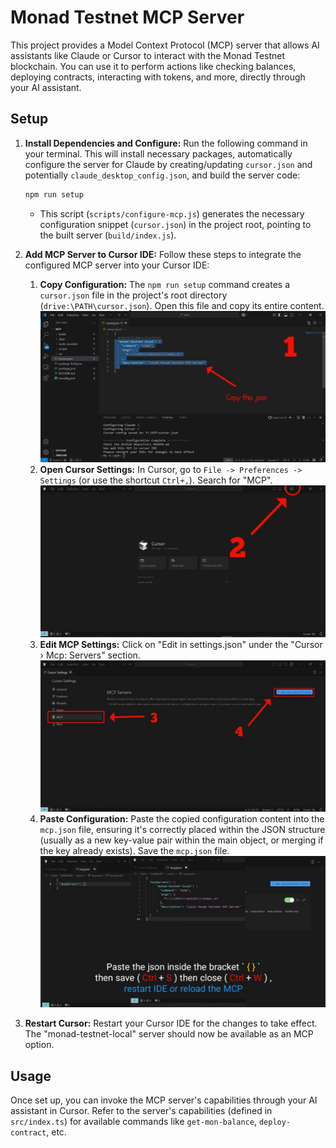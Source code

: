 # Monad Testnet MCP Server

This project provides a Model Context Protocol (MCP) server that allows AI assistants like Claude or Cursor to interact with the Monad Testnet blockchain. You can use it to perform actions like checking balances, deploying contracts, interacting with tokens, and more, directly through your AI assistant.

## Setup

1.  **Install Dependencies and Configure:**
    Run the following command in your terminal. This will install necessary packages, automatically configure the server for Claude by creating/updating `cursor.json` and potentially `claude_desktop_config.json`, and build the server code:
    ```bash
    npm run setup
    ```
    *   This script (`scripts/configure-mcp.js`) generates the necessary configuration snippet (`cursor.json`) in the project root, pointing to the built server (`build/index.js`).

2.  **Add MCP Server to Cursor IDE:**
    Follow these steps to integrate the configured MCP server into your Cursor IDE:

    1.  **Copy Configuration:** The `npm run setup` command creates a `cursor.json` file in the project's root directory (`drive:\PATH\cursor.json`). Open this file and copy its entire content.
        ![copy-json](./data/cursol_tutorial/copy-json.jpg)
    2.  **Open Cursor Settings:** In Cursor, go to `File -> Preferences -> Settings` (or use the shortcut `Ctrl+,`). Search for "MCP".
        ![cursor-dashboard](./data/cursol_tutorial/cursor-dashboard.jpg)
    3.  **Edit MCP Settings:** Click on "Edit in settings.json" under the "Cursor › Mcp: Servers" section.
        ![navigate-mcp](./data/cursol_tutorial/navigate-mcp.jpg)
    4.  **Paste Configuration:** Paste the copied configuration content into the `mcp.json` file, ensuring it's correctly placed within the JSON structure (usually as a new key-value pair within the main object, or merging if the key already exists). Save the `mcp.json` file.
        ![final-step](./data/cursol_tutorial/final-step.jpg)

3.  **Restart Cursor:** Restart your Cursor IDE for the changes to take effect. The "monad-testnet-local" server should now be available as an MCP option.

## Usage

Once set up, you can invoke the MCP server's capabilities through your AI assistant in Cursor. Refer to the server's capabilities (defined in `src/index.ts`) for available commands like `get-mon-balance`, `deploy-contract`, etc.